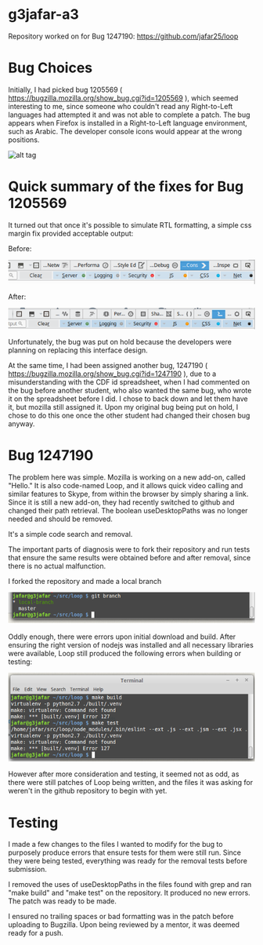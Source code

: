 # g3jafar-a3
Repository worked on for Bug 1247190: https://github.com/jafar25/loop
# Bug Choices

Initially, I had picked bug 1205569 ( https://bugzilla.mozilla.org/show_bug.cgi?id=1205569 ), which seemed interesting to me, since someone who couldn't read any Right-to-Left languages had attempted it and was not able to complete a patch. The bug appears when Firefox is installed in a Right-to-Left language environment, such as Arabic. The developer console icons would appear at the wrong positions.

![alt tag](https://bug1205569.bmoattachments.org/attachment.cgi?id=8662229)

# Quick summary of the fixes for Bug 1205569

It turned out that once it's possible to simulate RTL formatting, a simple css margin fix provided acceptable output:

Before:

![alt tag](https://github.com/csc302-2016-spring/g3jafar-a3/blob/master/screenshots/rtl.before.png)

After:

![alt tag](https://github.com/csc302-2016-spring/g3jafar-a3/blob/master/screenshots/rtl.after.png)

Unfortunately, the bug was put on hold because the developers were planning on replacing this interface design.

At the same time, I had been assigned another bug, 1247190 ( https://bugzilla.mozilla.org/show_bug.cgi?id=1247190 ), due to a misunderstanding with the CDF id spreadsheet, when I had commented on the bug before another student, who also wanted the same bug, who wrote it on the spreadsheet before I did. I chose to back down and let them have it, but mozilla still assigned it. Upon my original bug being put on hold, I chose to do this one once the other student had changed their chosen bug anyway.

# Bug 1247190

The problem here was simple. Mozilla is working on a new add-on, called "Hello." It is also code-named Loop, and it allows quick video calling and similar features to Skype, from within the browser by simply sharing a link. Since it is still a new add-on, they had recently switched to github and changed their path retrieval. The boolean useDesktopPaths was no longer needed and should be removed.

It's a simple code search and removal.

The important parts of diagnosis were to fork their repository and run tests that ensure the same results were obtained before and after removal, since there is no actual malfunction.

I forked the repository and made a local branch

![alt tag](https://github.com/csc302-2016-spring/g3jafar-a3/blob/master/screenshots/screenshot.1.png)

Oddly enough, there were errors upon initial download and build. After ensuring the right version of nodejs was installed and all necessary libraries were available, Loop still produced the following errors when building or testing:

![alt tag](https://github.com/csc302-2016-spring/g3jafar-a3/blob/master/screenshots/screenshot.2.png)

However after more consideration and testing, it seemed not as odd, as there were still patches of Loop being written, and the files it was asking for weren't in the github repository to begin with yet.

# Testing

I made a few changes to the files I wanted to modify for the bug to purposely produce errors that ensure tests for them were still run. Since they were being tested, everything was ready for the removal tests before submission.

I removed the uses of useDesktopPaths in the files found with grep and ran "make build" and "make test" on the repository. It produced no new errors. The patch was ready to be made.

I ensured no trailing spaces or bad formatting was in the patch before uploading to Bugzilla. Upon being reviewed by a mentor, it was deemed ready for a push.
